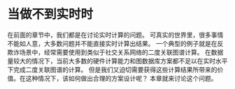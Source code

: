 # 当做不到实时时

在前面的章节中，我们都是在讨论实时计算的问题。
可真实的世界里，很多事情不能如人意，大多数问题并不能直接实时计算出结果。
一个典型的例子就是在反欺诈场景中，经常需要使用到类似于社交关系网络的二度关联图谱计算。
在数据量较大的情况下，当前大多数的硬件计算能力和图数据库方案都不足以在实时水平下完成二度关联图谱的计算。
但是我们又迫切需要获得这些计算结果所带来的价值。在这种情况下，该如何做出合理的方案设计呢？
本章就来讨论这个问题。
